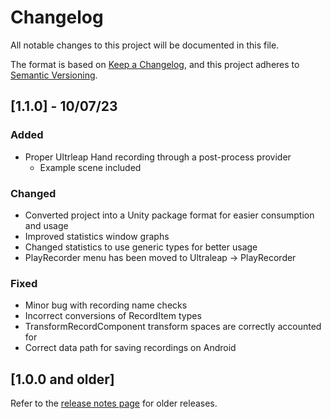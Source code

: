 # Changelog
All notable changes to this project will be documented in this file.

The format is based on [Keep a Changelog](https://keepachangelog.com/en/1.0.0/),
and this project adheres to [Semantic Versioning](https://semver.org/spec/v2.0.0.html).

## [1.1.0] - 10/07/23

### Added
- Proper Ultrleap Hand recording through a post-process provider
  - Example scene included

### Changed
- Converted project into a Unity package format for easier consumption and usage
- Improved statistics window graphs
- Changed statistics to use generic types for better usage
- PlayRecorder menu has been moved to Ultraleap -> PlayRecorder

### Fixed
- Minor bug with recording name checks
- Incorrect conversions of RecordItem types
- TransformRecordComponent transform spaces are correctly accounted for
- Correct data path for saving recordings on Android

## [1.0.0 and older]

Refer to the [release notes page](https://github.com/ultraleap/PlayRecorder/releases) for older releases.